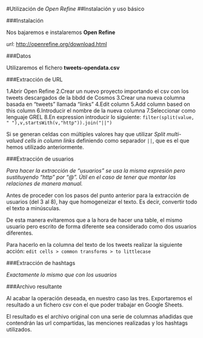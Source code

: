#Utilización de *Open Refine*
##Instalación y uso básico

###Instalación

Nos bajaremos e instalaremos **Open Refine**

*url*: http://openrefine.org/download.html

###Datos

Utilizaremos el fichero **tweets-opendata.csv**



###Extracción de URL

1.Abrir Open Refine
2.Crear un nuevo proyecto importando el csv con los tweets descargados de la bbdd de Cosmos
3.Crear una nueva columna basada en “tweets” llamada “links”
4.Edit column
5.Add column based on this column
6.Introducir el nombre de la nueva columna
7.Seleccionar como lenguaje GREL
8.En expression introducir lo siguiente:
`filter(split(value, " "),v,startsWith(v,"http")).join("||")`

Si se generan celdas con múltiples valores hay que utilizar *Split multi-valued cells in column links* definiendo como separador `||`, que es el que hemos utilizado anteriormente.

###Extracción de usuarios

*Para hacer la extracción de “usuarios” se usa la misma expresión pero sustituyendo “http” por “@”. Útil en el caso de tener que montar las relaciones de manera manual.*

Antes de proceder con los pasos del punto anterior para la extracción de usuarios (del 3 al 8), hay que homogeneizar el texto. Es decir, convertir todo el texto a minúsculas. 

De esta manera evitaremos que a la hora de hacer una table, el mismo usuario pero escrito de forma diferente sea considerado como dos usuarios diferentes.

Para hacerlo en la columna del texto de los tweets realizar la siguiente acción:
 `edit cells > common transforms > to littlecase`
 
 ###Extracción de hashtags
 
 *Exactamente lo mismo que con los usuarios*
 
 ###Archivo resultante
 
 Al acabar la operación deseada, en nuestro caso las tres. Exportaremos el resultado a un fichero csv con el que poder trabajar en Google Sheets.
 
 El resultado es el archivo original con una serie de columnas añadidas que contendrán las url compartidas, las menciones realizadas y los hashtags utilizados.

